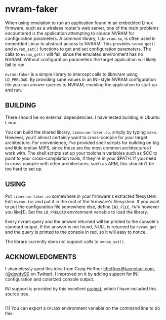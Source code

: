 nvram-faker
===========

When using emulation to run an application found in an embedded Linux firmware, such as a wireless router's web server, one of the main problems encountered is the application attempting to source NVRAM for configuration parameters.  A common library, `libnvram.so`, is often used in embedded Linux to abstract access to NVRAM.  This provides `nvram_get()` and `nvram_set()` functions to get and set configuration parameters.  The calls to `nvram_get()` will fail, since the emulated environment has no NVRAM.  Without configuration parameters the target application will likely fail to run.

`nvram-faker` is a simple library to intercept calls to libnvram using `LD_PRELOAD`.  By providing sane values in an INI-style NVRAM configuration file you can answer queries to NVRAM, enabling the application to start up and run.


BUILDING
--------------------------

There should be no external dependencies.  I have tested building in Ubuntu Linux.

You can build the shared library, `libnvram-faker.so`, simply by typing `make`.  However, you'll almost certainly want to cross-compile for your target architecture.  For convenience, I've provided shell scripts for building on big and little endian MIPS, since these are the most common architectures I work with.  The shell scripts set up your toolchain variables such as $CC to point to your cross-compilation tools, if they're in your $PATH.  If you need to cross compile with other architectures, such as ARM, this shouldn't be too hard to set up.


USING
-------------------------

Put `libnvram-faker.so` somewhere in your firmware's extracted filesystem.  Edit `nvram.ini` and put it in the root of the firmware's filesystem.  If you want to put the configuration file somewhere else, define `INI_FILE_PATH` however you like[1].  Set the `LD_PRELOAD` environment variable to load the library.

Every nvram query and the answer returned will be printed to the console's standard output.  If the answer is not found, NULL is returned by `nvram_get` and the query is printed to the console in red, so it will easy to notice.

The library currently does not support calls to `nvram_set()`.


ACKNOWLEDGMENTS
-------------------------

I shamelessly aped this idea from Craig Heffner <cheffner@tacnetsol.com>, ([@devttyS0](https://twitter.com/devttyS0) on Twitter).  I improved on it by adding support for INI configuration and colorized console output.

INI support is provided by this excellent [project](http://code.google.com/p/inih/), which I have included this source tree.

---

[1] You can export a `CFLAGS` environment variable on the command line to do this.